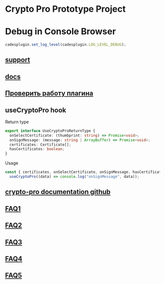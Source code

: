 # Crypto Pro Prototype Project

# Debug in Console Browser

```javascript
cadesplugin.set_log_level(cadesplugin.LOG_LEVEL_DEBUG);
```

## [support](https://support.cryptopro.ru/index.php?/Knowledgebase/Article/View/232)

## [docs](https://docs.cryptopro.ru)

## [Проверить работу плагина](https://www.cryptopro.ru/sites/default/files/products/cades/demopage/cades_bes_sample.html)

## useCryptoPro hook

Return type

```typescript
export interface UseCryptoProReturnType {
  onSelectCertificate: (thumbprint: string) => Promise<void>;
  onSignMessage: (message: string | ArrayBuffer) => Promise<void>;
  certificates: Certificate[];
  hasCertificates: boolean;
}
```

Usage

```typescript
const { certificates, onSelectCertificate, onSignMessage, hasCertificates } =
  useCryptoPro((data) => console.log("onSignMessage", data));
```

## [crypto-pro documentation github](https://github.com/vgoma/crypto-pro#install)

## [FAQ1](https://www.cryptopro.ru/forum2/default.aspx?g=posts&t=18066)

## [FAQ2](https://www.cryptopro.ru/forum2/default.aspx?g=posts&t=15504)

## [FAQ3](https://www.cryptopro.ru/forum2/default.aspx?g=posts&t=15408)

## [FAQ4](https://www.cryptopro.ru/forum2/default.aspx?g=posts&t=17100)

## [FAQ5](https://www.cryptopro.ru/forum2/default.aspx?g=posts&t=12112)

